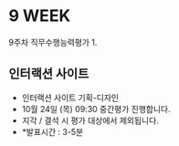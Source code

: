 # 9 WEEK

9주차 직무수행능력평가 1.

## 인터랙션 사이트

- 인터랙션 사이트 기획-디자인
- 10월 24일 (목) 09:30 중간평가 진행합니다.
- 지각 / 결석 시 평가 대상에서 제외됩니다.
- *발표시간 : 3-5분

